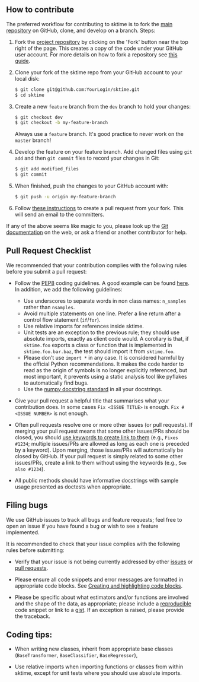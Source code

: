 How to contribute
-----------------

The preferred workflow for contributing to sktime is to fork the
[main repository](https://github.com/kiraly-group/sktime) on
GitHub, clone, and develop on a branch. Steps:

1. Fork the [project repository](https://github.com/kiraly-group/sktime)
   by clicking on the 'Fork' button near the top right of the page. This creates
   a copy of the code under your GitHub user account. For more details on
   how to fork a repository see [this guide](https://help.github.com/articles/fork-a-repo/).

2. Clone your fork of the sktime repo from your GitHub account to your local 
disk:

   ```bash
   $ git clone git@github.com:YourLogin/sktime.git
   $ cd sktime
   ```

3. Create a new ``feature`` branch from the ``dev`` branch to hold your changes:

   ```bash
   $ git checkout dev
   $ git checkout -b my-feature-branch
   ```

   Always use a ``feature`` branch. It's good practice to never work on the ``master`` branch!

4. Develop the feature on your feature branch. Add changed files using ``git
 add`` and then ``git commit`` files to record your changes in Git:
   ```bash
   $ git add modified_files
   $ git commit
   ```

5. When finished, push the changes to your GitHub account with:

   ```bash
   $ git push -u origin my-feature-branch
   ```

5. Follow [these instructions](https://help.github.com/articles/creating-a-pull-request-from-a-fork)
to create a pull request from your fork. This will send an email to the committers.

If any of the above seems like magic to you, please look up the
[Git documentation](https://git-scm.com/documentation) on the web, or ask a friend 
or another contributor for help.

Pull Request Checklist
----------------------

We recommended that your contribution complies with the
following rules before you submit a pull request:

-  Follow the [PEP8](https://www.python.org/dev/peps/pep-0008/) coding 
guidelines. A good example can be found [here](https://gist.github.com/nateGeorge/5455d2c57fb33c1ae04706f2dc4fee01).
In addition, we add the following guidelines:
    - Use underscores to separate words in non class names: `n_samples` rather than
  `nsamples`.
    - Avoid multiple statements on one line. Prefer a line return after a 
  control flow statement (`if`/`for`).
    - Use relative imports for references inside sktime.
    - Unit tests are an exception to the previous rule; they should use 
  absolute imports, exactly as client code would. A corollary is that, if 
  `sktime.foo` exports a class or function that is implemented in `sktime.foo.bar.baz`, 
  the test should import it from `sktime.foo`.
    - Please don’t use `import *` in any case. It is considered harmful by the 
 official Python recommendations. It makes the code harder to read as the 
 origin of symbols is no longer explicitly referenced, but most important, 
 it prevents using a static analysis tool like pyflakes to automatically 
 find bugs.
    - Use the [numpy docstring standard](https://numpydoc.readthedocs.io/en/latest/format.html#docstring-standard) in all your docstrings.

-  Give your pull request a helpful title that summarises what your
   contribution does. In some cases `Fix <ISSUE TITLE>` is enough.
   `Fix #<ISSUE NUMBER>` is not enough.

-  Often pull requests resolve one or more other issues (or pull requests).
   If merging your pull request means that some other issues/PRs should
   be closed, you should
   [use keywords to create link to them](https://github.com/blog/1506-closing-issues-via-pull-requests/)
   (e.g., `Fixes #1234`; multiple issues/PRs are allowed as long as each one
   is preceded by a keyword). Upon merging, those issues/PRs will
   automatically be closed by GitHub. If your pull request is simply related
   to some other issues/PRs, create a link to them without using the keywords
   (e.g., `See also #1234`).

-  All public methods should have informative docstrings with sample
   usage presented as doctests when appropriate.


Filing bugs
-----------
We use GitHub issues to track all bugs and feature requests; feel free to
open an issue if you have found a bug or wish to see a feature implemented.

It is recommended to check that your issue complies with the
following rules before submitting:

-  Verify that your issue is not being currently addressed by other
   [issues](https://github.com/kiraly-group/sktime/issues)
   or [pull requests](https://github.com/kiraly-group/sktime/pulls).

-  Please ensure all code snippets and error messages are formatted in
   appropriate code blocks.
   See [Creating and highlighting code blocks](https://help.github.com/articles/creating-and-highlighting-code-blocks).

-  Please be specific about what estimators and/or functions are involved
   and the shape of the data, as appropriate; please include a
   [reproducible](https://stackoverflow.com/help/mcve) code snippet
   or link to a [gist](https://gist.github.com). If an exception is raised,
   please provide the traceback.


Coding tips:
------------

-  When writing new classes, inherit from appropriate base classes (`BaseTransformer`, `BaseClassifier`, `BaseRegressor`),

-  Use relative imports when importing functions or classes from within sktime, except for unit tests where you should use absolute imports.

